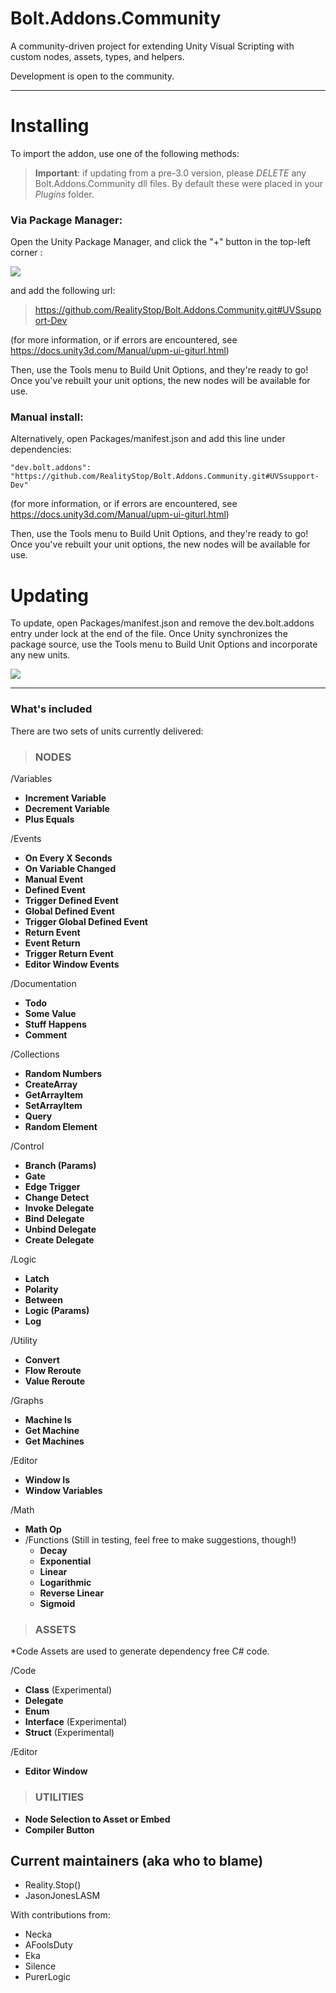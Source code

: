 # Bolt.Addons.Community
A community-driven project for extending Unity Visual Scripting with custom nodes, assets, types, and helpers.

Development is open to the community.

----------

# Installing

To import the addon, use one of the following methods:


> **Important**: if updating from a pre-3.0 version, please *DELETE* any Bolt.Addons.Community dll files.  By default these were placed in your *Plugins* folder.

### Via Package Manager:

Open the Unity Package Manager, and click the "+" button in the top-left corner :

![](https://imgur.com/v92tiFD.png)

and add the following url:

> https://github.com/RealityStop/Bolt.Addons.Community.git#UVSsupport-Dev


(for more information, or if errors are encountered, see https://docs.unity3d.com/Manual/upm-ui-giturl.html)

Then, use the Tools menu to Build Unit Options, and they're ready to go!  Once you've rebuilt your unit options, the new nodes will be available for use.



### Manual install:
Alternatively, open Packages/manifest.json and add this line under dependencies:

	"dev.bolt.addons": "https://github.com/RealityStop/Bolt.Addons.Community.git#UVSsupport-Dev"
	
(for more information, or if errors are encountered, see https://docs.unity3d.com/Manual/upm-ui-giturl.html)
	
Then, use the Tools menu to Build Unit Options, and they're ready to go!  Once you've rebuilt your unit options, the new nodes will be available for use.


# Updating
To update, open Packages/manifest.json and remove the dev.bolt.addons entry under lock at the end of the file.  Once Unity synchronizes the package source, use the Tools menu to Build Unit Options and incorporate any new units.

![](https://imgur.com/siRm7wu.gif)

----------


### What's included
There are two sets of units currently delivered:

> ### NODES

/Variables
 - **Increment Variable**
 - **Decrement Variable**
 - **Plus Equals**

/Events
 - **On Every X Seconds**
 - **On Variable Changed**
 - **Manual Event**
 - **Defined Event**
 - **Trigger Defined Event**
 - **Global Defined Event**
 - **Trigger Global Defined Event**
 - **Return Event**
 - **Event Return**
 - **Trigger Return Event**
 - **Editor Window Events**

/Documentation
 - **Todo**
 - **Some Value**
 - **Stuff Happens**
 - **Comment**

/Collections
 - **Random Numbers**
 - **CreateArray**
 - **GetArrayItem**
 - **SetArrayItem**
 - **Query**
 - **Random Element**

/Control
 - **Branch (Params)**
 - **Gate**
 - **Edge Trigger**
 - **Change Detect**
 - **Invoke Delegate**
 - **Bind Delegate**
 - **Unbind Delegate**
 - **Create Delegate**

/Logic
 - **Latch**
 - **Polarity**
 - **Between**
 - **Logic (Params)**
 - **Log**

/Utility
 - **Convert**	
 - **Flow Reroute**
 - **Value Reroute**

/Graphs
 - **Machine Is**
 - **Get Machine**
 - **Get Machines**
 
/Editor
 - **Window Is**
 - **Window Variables**

/Math
 - **Math Op**
 - 
	 /Functions  (Still in testing, feel free to make suggestions, though!)
	 - **Decay**
	 - **Exponential**
	 - **Linear**
	 - **Logarithmic**
	 - **Reverse Linear**
	 - **Sigmoid**



> ### ASSETS

*Code Assets are used to generate dependency free C# code.

/Code
 - **Class** (Experimental)
 - **Delegate**
 - **Enum**
 - **Interface** (Experimental)
 - **Struct** (Experimental)

/Editor
 - **Editor Window**


> ### UTILITIES

 - **Node Selection to Asset or Embed**
 - **Compiler Button**


## Current maintainers (aka who to blame)
 - Reality.Stop()
 - JasonJonesLASM
 
 With contributions from:
 - Necka
 - AFoolsDuty
 - Eka
 - Silence
 - PurerLogic
